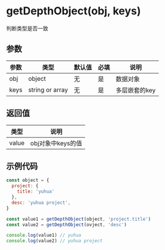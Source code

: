# getDepthObject(obj, keys)
判断类型是否一致


## 参数
参数   | 类型   | 默认值 | 必填| 说明
---    | ---   | ---    | --- | ---
obj  | object | 无     | 是  | 数据对象
keys | string or array | 无     | 是  | 多层嵌套的key

## 返回值
类型   |  说明
---   | ---
value | obj对象中keys的值

## 示例代码
```javascript
const object = {
  project: { 
    title: 'yuhua' 
  },
  desc: 'yuhua project',
}

const value1 = getDepthObject(object, 'project.title')
const value2 = getDepthObject(ovject, 'desc')

console.log(value1) // yuhua
console.log(value2) // yuhua project
```